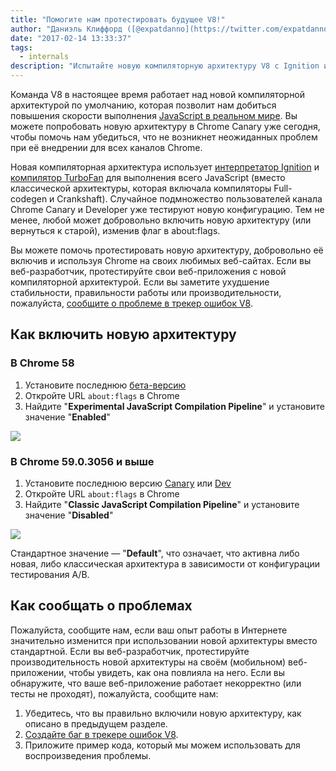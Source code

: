 ```yaml
---
title: "Помогите нам протестировать будущее V8!"
author: "Даниэль Клиффорд ([@expatdanno](https://twitter.com/expatdanno)), оригинальный мюнхенский пивовар V8"
date: "2017-02-14 13:33:37"
tags: 
  - internals
description: "Испытайте новую компиляторную архитектуру V8 с Ignition и TurboFan в Chrome Canary уже сегодня!"
---
```

Команда V8 в настоящее время работает над новой компиляторной архитектурой по умолчанию, которая позволит нам добиться повышения скорости выполнения [JavaScript в реальном мире](/blog/real-world-performance). Вы можете попробовать новую архитектуру в Chrome Canary уже сегодня, чтобы помочь нам убедиться, что не возникнет неожиданных проблем при её внедрении для всех каналов Chrome.

<!--truncate-->
Новая компиляторная архитектура использует [интерпретатор Ignition](/blog/ignition-interpreter) и [компилятор TurboFan](/docs/turbofan) для выполнения всего JavaScript (вместо классической архитектуры, которая включала компиляторы Full-codegen и Crankshaft). Случайное подмножество пользователей канала Chrome Canary и Developer уже тестируют новую конфигурацию. Тем не менее, любой может добровольно включить новую архитектуру (или вернуться к старой), изменив флаг в about:flags.

Вы можете помочь протестировать новую архитектуру, добровольно её включив и используя Chrome на своих любимых веб-сайтах. Если вы веб-разработчик, протестируйте свои веб-приложения с новой компиляторной архитектурой. Если вы заметите ухудшение стабильности, правильности работы или производительности, пожалуйста, [сообщите о проблеме в трекер ошибок V8](https://bugs.chromium.org/p/v8/issues/entry?template=Bug%20report%20for%20the%20new%20pipeline).

## Как включить новую архитектуру

### В Chrome 58

1. Установите последнюю [бета-версию](https://www.google.com/chrome/browser/beta.html)
2. Откройте URL `about:flags` в Chrome
3. Найдите "**Experimental JavaScript Compilation Pipeline**" и установите значение "**Enabled**"

![](/_img/test-the-future/58.png)

### В Chrome 59.0.3056 и выше

1. Установите последнюю версию [Canary](https://www.google.com/chrome/browser/canary.html) или [Dev](https://www.google.com/chrome/browser/desktop/index.html?extra=devchannel)
2. Откройте URL `about:flags` в Chrome
3. Найдите "**Classic JavaScript Compilation Pipeline**" и установите значение "**Disabled**"

![](/_img/test-the-future/59.png)

Стандартное значение — "**Default**", что означает, что активна либо новая, либо классическая архитектура в зависимости от конфигурации тестирования A/B.

## Как сообщать о проблемах

Пожалуйста, сообщите нам, если ваш опыт работы в Интернете значительно изменится при использовании новой архитектуры вместо стандартной. Если вы веб-разработчик, протестируйте производительность новой архитектуры на своём (мобильном) веб-приложении, чтобы увидеть, как она повлияла на него. Если вы обнаружите, что ваше веб-приложение работает некорректно (или тесты не проходят), пожалуйста, сообщите нам:

1. Убедитесь, что вы правильно включили новую архитектуру, как описано в предыдущем разделе.
2. [Создайте баг в трекере ошибок V8](https://bugs.chromium.org/p/v8/issues/entry?template=Bug%20report%20for%20the%20new%20pipeline).
3. Приложите пример кода, который мы можем использовать для воспроизведения проблемы.
